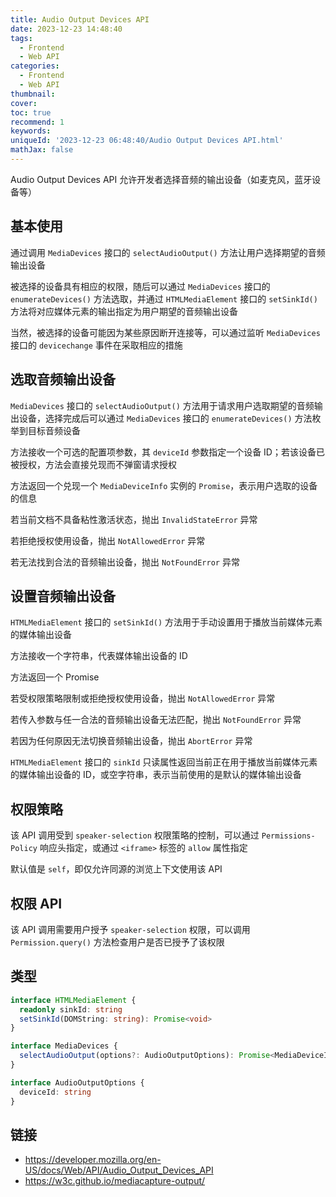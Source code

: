 ```yaml
---
title: Audio Output Devices API
date: 2023-12-23 14:48:40
tags:
  - Frontend
  - Web API
categories:
  - Frontend
  - Web API
thumbnail:
cover:
toc: true
recommend: 1
keywords:
uniqueId: '2023-12-23 06:48:40/Audio Output Devices API.html'
mathJax: false
---
```


Audio Output Devices API 允许开发者选择音频的输出设备（如麦克风，蓝牙设备等）

## 基本使用

通过调用 `MediaDevices` 接口的 `selectAudioOutput()` 方法让用户选择期望的音频输出设备

被选择的设备具有相应的权限，随后可以通过 `MediaDevices` 接口的 `enumerateDevices()` 方法选取，并通过 `HTMLMediaElement` 接口的 `setSinkId()` 方法将对应媒体元素的输出指定为用户期望的音频输出设备

当然，被选择的设备可能因为某些原因断开连接等，可以通过监听 `MediaDevices` 接口的 `devicechange` 事件在采取相应的措施

## 选取音频输出设备

`MediaDevices` 接口的 `selectAudioOutput()` 方法用于请求用户选取期望的音频输出设备，选择完成后可以通过 `MediaDevices` 接口的 `enumerateDevices()` 方法枚举到目标音频设备

方法接收一个可选的配置项参数，其 `deviceId` 参数指定一个设备 ID；若该设备已被授权，方法会直接兑现而不弹窗请求授权

方法返回一个兑现一个 `MediaDeviceInfo` 实例的 `Promise`，表示用户选取的设备的信息

若当前文档不具备粘性激活状态，抛出 `InvalidStateError` 异常

若拒绝授权使用设备，抛出 `NotAllowedError` 异常

若无法找到合法的音频输出设备，抛出 `NotFoundError` 异常

## 设置音频输出设备

`HTMLMediaElement` 接口的 `setSinkId()` 方法用于手动设置用于播放当前媒体元素的媒体输出设备

方法接收一个字符串，代表媒体输出设备的 ID

方法返回一个 Promise

若受权限策略限制或拒绝授权使用设备，抛出 `NotAllowedError` 异常

若传入参数与任一合法的音频输出设备无法匹配，抛出 `NotFoundError` 异常

若因为任何原因无法切换音频输出设备，抛出 `AbortError` 异常

`HTMLMediaElement` 接口的 `sinkId` 只读属性返回当前正在用于播放当前媒体元素的媒体输出设备的 ID，或空字符串，表示当前使用的是默认的媒体输出设备

## 权限策略

该 API 调用受到 `speaker-selection` 权限策略的控制，可以通过 `Permissions-Policy` 响应头指定，或通过 `<iframe>` 标签的 `allow` 属性指定

默认值是 `self`，即仅允许同源的浏览上下文使用该 API

## 权限 API

该 API 调用需要用户授予 `speaker-selection` 权限，可以调用 `Permission.query()` 方法检查用户是否已授予了该权限

## 类型

```ts
interface HTMLMediaElement {
  readonly sinkId: string
  setSinkId(DOMString: string): Promise<void>
}

interface MediaDevices {
  selectAudioOutput(options?: AudioOutputOptions): Promise<MediaDeviceInfo>
}

interface AudioOutputOptions {
  deviceId: string
}
```

## 链接

* <https://developer.mozilla.org/en-US/docs/Web/API/Audio_Output_Devices_API>
* <https://w3c.github.io/mediacapture-output/>
